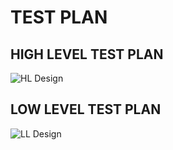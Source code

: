 # TEST PLAN

## HIGH LEVEL TEST PLAN

![HL Design](https://user-images.githubusercontent.com/98836479/153413374-614bf39c-bda1-4194-aeb7-5b6e216bd2fc.PNG)

## LOW LEVEL TEST PLAN

![LL Design](https://user-images.githubusercontent.com/98836479/153413475-615ec9a2-cbdc-4e76-ad72-b1b981f9d26c.PNG)

